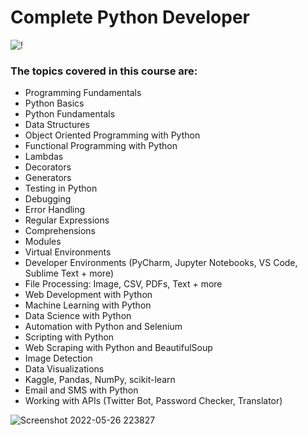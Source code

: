 # Complete Python Developer

![!](https://user-images.githubusercontent.com/75258625/155038269-be56c060-b369-46fc-bddd-8df232a8e70e.png)


### The topics covered in this course are:

- Programming Fundamentals
- Python Basics
- Python Fundamentals
- Data Structures
- Object Oriented Programming with Python
- Functional Programming with Python
- Lambdas
- Decorators
- Generators
- Testing in Python
- Debugging
- Error Handling
- Regular Expressions
- Comprehensions
- Modules
- Virtual Environments
- Developer Environments (PyCharm, Jupyter Notebooks, VS Code, Sublime Text + more)
- File Processing: Image, CSV, PDFs, Text + more
- Web Development with Python
- Machine Learning with Python
- Data Science with Python
- Automation with Python and Selenium
- Scripting with Python
- Web Scraping with Python and BeautifulSoup
- Image Detection
- Data Visualizations
- Kaggle, Pandas, NumPy, scikit-learn
- Email and SMS with Python
- Working with APIs (Twitter Bot, Password Checker, Translator)


![Screenshot 2022-05-26 223827](https://user-images.githubusercontent.com/75258625/170565051-9cd2881b-833b-45a1-9ee9-c7377612a28e.png) 
